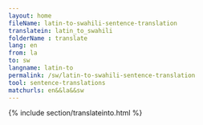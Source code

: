 ```yaml
---
layout: home
fileName: latin-to-swahili-sentence-translation
translatein: latin_to_swahili
folderName : translate
lang: en
from: la
to: sw
langname: latin-to
permalink: /sw/latin-to-swahili-sentence-translation
tool: sentence-translations
matchurls: en&&la&&sw
---
```

{% include section/translateinto.html %}
